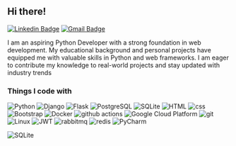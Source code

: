 ## Hi there!

[![Linkedin Badge](https://img.shields.io/badge/-serhii_milov-blue?style=flat-square&logo=Linkedin&logoColor=white&link=https://www.linkedin.com/in/serhii-milov/)](https://www.linkedin.com/in/serhii-milov/)
[![Gmail Badge](https://img.shields.io/badge/-serhiimilov@gmail.com-c14438?style=flat-square&logo=Gmail&logoColor=white&link=mailto:serhiimilov@gmail.com)](mailto:serhiimilov@gmail.com)

I am an aspiring Python Developer with a strong foundation in web development. My educational background and
personal projects have equipped me with valuable skills in Python and web frameworks. I am eager to contribute
my knowledge to real-world projects and stay updated with industry trends



<h3>Things I code with</h3>
<p>
  <img alt="Python" src="https://img.shields.io/badge/Python-3776AB?style=flat-square&logo=python&logoColor=white" />
  <img alt="Django" src="https://img.shields.io/badge/Django-092E20?style=flat-square&logo=django&logoColor=white" />
  <img alt="Flask" src="https://img.shields.io/badge/Flask-000000?style=flat-square&logo=flask&logoColor=white" />
  <img alt="PostgreSQL" src="https://img.shields.io/badge/PostgreSQL-316192?style=flat-square&logo=postgresql&logoColor=white" />
  <img alt="SQLite" src="https://img.shields.io/badge/SQLite-07405E?style=flat-square&logo=sqlite&logoColor=white" />
  <img alt="HTML" src="https://img.shields.io/badge/HTML-239120?style=falt-square&logo=html5&logoColor=white" />
  <img alt="css" src="https://img.shields.io/badge/CSS-239120?&style=flat-square&logo=css3&logoColor=white" />
  <img alt="Bootstrap" src="https://img.shields.io/badge/Bootstrap-563D7C?style=flat-square&logo=bootstrap&logoColor=white" />
  <img alt="Docker" src="https://img.shields.io/badge/-Docker-46a2f1?style=flat-square&logo=docker&logoColor=white" />
  <img alt="github actions" src="https://img.shields.io/badge/-Github_Actions-2088FF?style=flat-square&logo=github-actions&logoColor=white" />
  <img alt="Google Cloud Platform" src="https://img.shields.io/badge/-Google_Cloud_Platform-1a73e8?style=flat-square&logo=google-cloud&logoColor=white" />
  <img alt="git" src="https://img.shields.io/badge/-Git-F05032?style=flat-square&logo=git&logoColor=white" />
  <img alt="Linux" src="https://img.shields.io/badge/-Linux-FCC624?style=flat-square&logo=linux&logoColor=black" />
  <img alt="JWT" src="https://img.shields.io/badge/json%20web%20tokens-323330?style=flat-square&logo=json-web-tokens&logoColor=pink" /> 
  <img alt="rabbitmq" src="https://img.shields.io/badge/rabbitmq-%23FF6600.svg?&style=flat-square&logo=rabbitmq&logoColor=white" />

  
  <img alt="redis" src="https://img.shields.io/badge/redis-%23DD0031.svg?&style=falt-square&logo=redis&logoColor=white" />
  
  <img alt="PyCharm" src="https://img.shields.io/badge/PyCharm-000000.svg?&style=flat-square&logo=PyCharm&logoColor=white" />
  
</p>
<p>
  
  <img alt="SQLite" src="https://github-readme-stats.vercel.app/api/top-langs/?username=thejaunt&theme=blue-green" />
  
  

</p>
